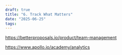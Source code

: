 ```yaml
---
draft: true
title: "6. Track What Matters"
date: "2025-06-25"
tags: 
---
```

https://betterproposals.io/product/team-management

https://www.apollo.io/academy/analytics